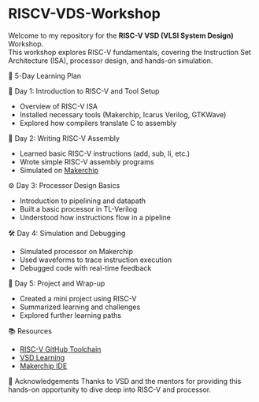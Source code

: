 # RISCV-VDS-Workshop

Welcome to my repository for the **RISC-V VSD (VLSI System Design)** Workshop.  
This workshop explores RISC-V fundamentals, covering the Instruction Set Architecture (ISA), processor design, and hands-on simulation.

📅 5-Day Learning Plan

📘 Day 1: Introduction to RISC-V and Tool Setup
- Overview of RISC-V ISA
- Installed necessary tools (Makerchip, Icarus Verilog, GTKWave)
- Explored how compilers translate C to assembly

🧠 Day 2: Writing RISC-V Assembly
- Learned basic RISC-V instructions (add, sub, li, etc.)
- Wrote simple RISC-V assembly programs
- Simulated on [Makerchip](https://makerchip.com/)

⚙️ Day 3: Processor Design Basics
- Introduction to pipelining and datapath
- Built a basic processor in TL-Verilog
- Understood how instructions flow in a pipeline

🛠️ Day 4: Simulation and Debugging
- Simulated processor on Makerchip
- Used waveforms to trace instruction execution
- Debugged code with real-time feedback

🚀 Day 5: Project and Wrap-up
- Created a mini project using RISC-V
- Summarized learning and challenges
- Explored further learning paths

📚 Resources
- [RISC-V GitHub Toolchain](https://github.com/riscv-collab/riscv-gnu-toolchain)
- [VSD Learning](https://www.vlsisystemdesign.com/)
- [Makerchip IDE](https://makerchip.com/)

🙏 Acknowledgements
Thanks to VSD and the mentors for providing this hands-on opportunity to dive deep into RISC-V and processor.
